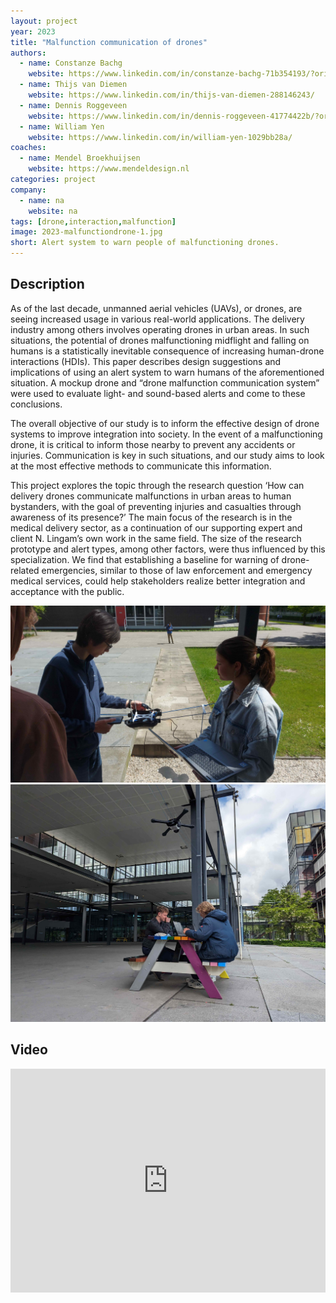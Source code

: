 ```yaml
---
layout: project
year: 2023
title: "Malfunction communication of drones"
authors:
  - name: Constanze Bachg
    website: https://www.linkedin.com/in/constanze-bachg-71b354193/?originalSubdomain=au
  - name: Thijs van Diemen
    website: https://www.linkedin.com/in/thijs-van-diemen-288146243/
  - name: Dennis Roggeveen
    website: https://www.linkedin.com/in/dennis-roggeveen-41774422b/?originalSubdomain=nl
  - name: William Yen
    website: https://www.linkedin.com/in/william-yen-1029bb28a/
coaches:
  - name: Mendel Broekhuijsen
    website: https://www.mendeldesign.nl
categories: project
company:
  - name: na
    website: na
tags: [drone,interaction,malfunction]
image: 2023-malfunctiondrone-1.jpg
short: Alert system to warn people of malfunctioning drones.
---
```


## Description
As of the last decade, unmanned aerial vehicles (UAVs), or drones, are seeing increased usage in various real-world applications. The delivery industry among others involves operating drones in urban areas. In such situations, the potential of drones malfunctioning midflight and falling on humans is a statistically inevitable consequence of increasing human-drone interactions (HDIs). This paper describes design suggestions and implications of using an alert system to warn humans of the aforementioned situation. A mockup drone and “drone malfunction communication system” were used to evaluate light- and sound-based alerts and come to these conclusions.

The overall objective of our study is to inform the effective design of drone systems to improve integration into society. In the event of a malfunctioning drone, it is critical to inform those nearby to prevent any accidents or injuries. Communication is key in such situations, and our study aims to look at the most effective methods to communicate this information.

This project explores the topic through the research question ‘How can delivery drones communicate malfunctions in urban areas to human bystanders, with the goal of preventing injuries and casualties through awareness of its presence?’ The main focus of the research is in the medical delivery sector, as a continuation of our supporting expert and client N. Lingam’s own work in the same field. The size of the research prototype and alert types, among other factors, were thus influenced by this specialization. We find that establishing a baseline for warning of drone-related emergencies, similar to those of law enforcement and emergency medical services, could help stakeholders realize better integration and acceptance with the public.


<div class="project-image">
  <img src="/assets/img/2023-malfunctiondrone-2.jpg">
</div>
<div class="project-image">
  <img src="/assets/img/2023-malfunctiondrone-3.jpg">
</div>

## Video
<iframe style="display:inline-block; border:0px solid #FFF; width: 100%; height: 358px" src="https://www.youtube.com/embed/dKqKYiduFGI?playlist=dKqKYiduFGI&loop=1&autoplay=1&mute=1" frameborder="0" allowfullscreen></iframe>
